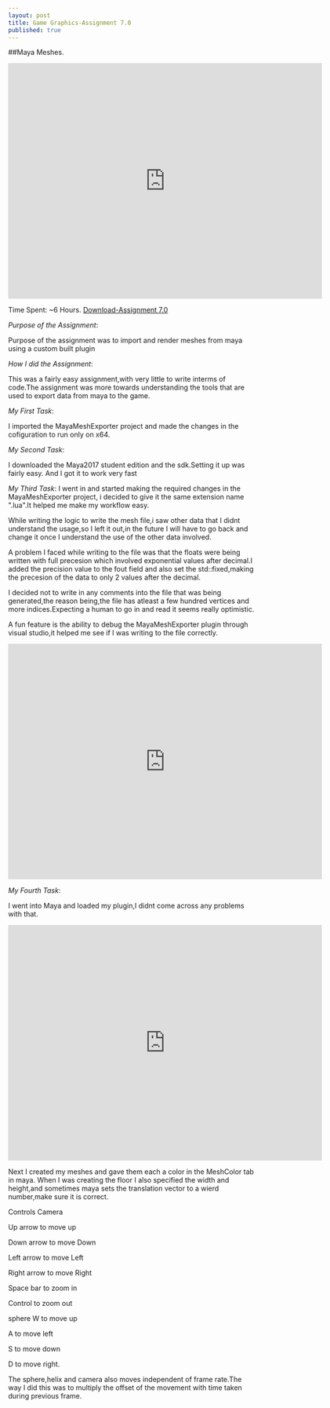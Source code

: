 ```yaml
---
layout: post
title: Game Graphics-Assignment 7.0
published: true
---
```



##Maya Meshes.
<iframe width="640" height="480" src="http://cade.utah.edu/~gujjar/Assignment7/maya_export.PNG" frameborder="0" allowfullscreen></iframe>

Time Spent: ~6 Hours.
[Download-Assignment 7.0](http://cade.utah.edu/~gujjar/Assignment7/game.zip)


_Purpose of the Assignment_:

Purpose of the assignment was to import and render meshes from maya using a custom built plugin

_How I did the Assignment_:

This was a fairly easy assignment,with very little to write interms of code.The assignment was more towards understanding the tools that are used to export data from maya to the game.

_My First Task_:

I imported the MayaMeshExporter project and made the changes in the cofiguration to run only on x64.

_My Second Task_:

I downloaded the Maya2017 student edition and the sdk.Setting it up was fairly easy. And I got it to work very fast
 

_My Third Task_:
I went in and started making the required changes in the MayaMeshExporter project, i decided to give it the same extension name ".lua".It helped me make my workflow easy.

While writing the logic to write the mesh file,i saw other data that I didnt understand the usage,so I left it out,in the future I will have to go back and change it once I understand the use of the other data involved.

A problem I faced while writing to the file was that the floats were being written with full precesion which involved exponential values after decimal.I added the precision value to the fout field and also set the std::fixed,making the precesion of the data to only 2 values after the decimal.

I decided not to write in any comments into the file that was being generated,the reason being,the file has atleast a few hundred vertices and more indices.Expecting a human to go in and read it seems really optimistic.

A fun feature is the ability to debug the MayaMeshExporter plugin through visual studio,it helped me see if I was writing to the file correctly.

<iframe width="640" height="480" src="http://cade.utah.edu/~gujjar/Assignment7/debug_maya.PNG" frameborder="0" allowfullscreen></iframe>



	
_My Fourth Task_:

I went into Maya and loaded my plugin,I didnt come across any problems with that.

<iframe width="640" height="480" src="http://cade.utah.edu/~gujjar/Assignment7/may_plugin.PNG" frameborder="0" allowfullscreen></iframe>


Next I created my meshes and gave them each a color in the MeshColor tab in maya.
When I was creating the floor I also specified the width and height,and sometimes maya sets the translation vector to a wierd number,make sure it is correct.




Controls
Camera


Up arrow to move up

Down arrow to move Down

Left arrow to move Left

Right arrow to move Right


Space bar to zoom in


Control to zoom out

sphere
W to move up

A to move left

S to move down

D to move right.

The sphere,helix and camera also moves independent of frame rate.The way I did this was to multiply the offset of the movement with time taken during previous frame.






